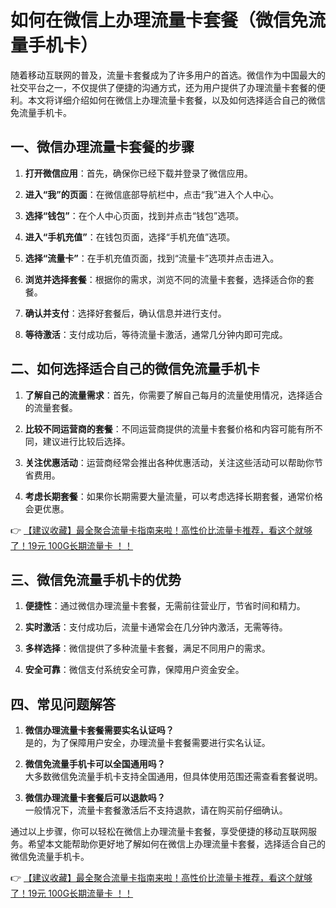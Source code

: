# 如何在微信上办理流量卡套餐（微信免流量手机卡）

随着移动互联网的普及，流量卡套餐成为了许多用户的首选。微信作为中国最大的社交平台之一，不仅提供了便捷的沟通方式，还为用户提供了办理流量卡套餐的便利。本文将详细介绍如何在微信上办理流量卡套餐，以及如何选择适合自己的微信免流量手机卡。

## 一、微信办理流量卡套餐的步骤

1. **打开微信应用**：首先，确保你已经下载并登录了微信应用。

2. **进入“我”的页面**：在微信底部导航栏中，点击“我”进入个人中心。

3. **选择“钱包”**：在个人中心页面，找到并点击“钱包”选项。

4. **进入“手机充值”**：在钱包页面，选择“手机充值”选项。

5. **选择“流量卡”**：在手机充值页面，找到“流量卡”选项并点击进入。

6. **浏览并选择套餐**：根据你的需求，浏览不同的流量卡套餐，选择适合你的套餐。

7. **确认并支付**：选择好套餐后，确认信息并进行支付。

8. **等待激活**：支付成功后，等待流量卡激活，通常几分钟内即可完成。

## 二、如何选择适合自己的微信免流量手机卡

1. **了解自己的流量需求**：首先，你需要了解自己每月的流量使用情况，选择适合的流量套餐。

2. **比较不同运营商的套餐**：不同运营商提供的流量卡套餐价格和内容可能有所不同，建议进行比较后选择。

3. **关注优惠活动**：运营商经常会推出各种优惠活动，关注这些活动可以帮助你节省费用。

4. **考虑长期套餐**：如果你长期需要大量流量，可以考虑选择长期套餐，通常价格会更优惠。

👉 [【建议收藏】最全聚合流量卡指南来啦！高性价比流量卡推荐，看这个就够了！19元 100G长期流量卡 ！！](https://bit.ly/Liuliangka)

## 三、微信免流量手机卡的优势

1. **便捷性**：通过微信办理流量卡套餐，无需前往营业厅，节省时间和精力。

2. **实时激活**：支付成功后，流量卡通常会在几分钟内激活，无需等待。

3. **多样选择**：微信提供了多种流量卡套餐，满足不同用户的需求。

4. **安全可靠**：微信支付系统安全可靠，保障用户资金安全。

## 四、常见问题解答

1. **微信办理流量卡套餐需要实名认证吗？**  
   是的，为了保障用户安全，办理流量卡套餐需要进行实名认证。

2. **微信免流量手机卡可以全国通用吗？**  
   大多数微信免流量手机卡支持全国通用，但具体使用范围还需查看套餐说明。

3. **微信办理流量卡套餐后可以退款吗？**  
   一般情况下，流量卡套餐激活后不支持退款，请在购买前仔细确认。

通过以上步骤，你可以轻松在微信上办理流量卡套餐，享受便捷的移动互联网服务。希望本文能帮助你更好地了解如何在微信上办理流量卡套餐，选择适合自己的微信免流量手机卡。

👉 [【建议收藏】最全聚合流量卡指南来啦！高性价比流量卡推荐，看这个就够了！19元 100G长期流量卡 ！！](https://bit.ly/Liuliangka)